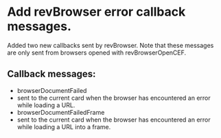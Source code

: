 # Add revBrowser error callback messages.

Added two new callbacks sent by revBrowser.
Note that these messages are only sent from browsers opened with revBrowserOpenCEF.

## Callback messages:
* browserDocumentFailed
*	sent to the current card when the browser has encountered an error while loading a URL.
* browserDocumentFailedFrame
*	sent to the current card when the browser has encountered an error while loading a URL into a frame.
